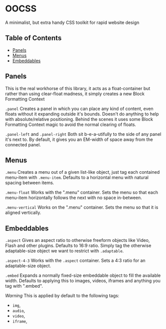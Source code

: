 # OOCSS
A minimalist, but extra handy CSS toolkit for rapid website design

## Table of Contents
 - [Panels](#panels)
 - [Menus](#menus)
 - [Embeddables](#embeddables)

## Panels
This is the real workhorse of this library, it acts as a float-container but rather than using clear-float madness, it simply creates a new Block Formatting Context

`.panel`
Creates a panel in which you can place any kind of content, even floats without it expanding outside it's bounds. 
Doesn't do anything to help with absolute/relative positioning.
Behind the scenes it uses some Block Formatting Context magic to avoid the normal clearing of floats.

`.panel-left` and `.panel-right`
Both sit b-e-a-utifully to the side of any panel it's next to.
By default, it gives you an EM-width of space away from the connected panel.

## Menus

`.menu`
Creates a menu out of a given list-like object, just tag each contained menu-item with `.menu-item`.
Defaults to a horizontal menu with natural spacing between items.

`.menu-float`
Works with the ".menu" container. Sets the menu so that each menu-item horizontally follows the next with no space in-between. 

`.menu-vertical`
Works on the ".menu" container. Sets the menu so that it is aligned vertically.

## Embeddables

`.aspect`
Gives an aspect ratio to otherwise freeform objects like Video, Flash and other plugins.
Defaults to 16:9 ratio.
Simply tag the otherwise adaptable-size object we want to restrict with `.adaptable`.

`.aspect-4-3`
Works with the `.aspect` container. Sets a 4:3 ratio for an adaptable-size object.

`.embed`
Expands a normally fixed-size embeddable object to fill the available width.
Defaults to applying this to images, videos, iframes and anything you tag with ".embed".

*Warning* This is applied by default to the following tags:
 - `img`,
 - `audio`,
 - `video`,
 - `iframe`,
